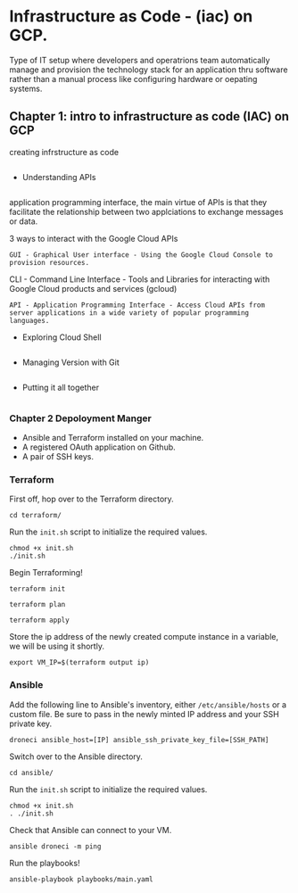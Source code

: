 # Infrastructure as Code - (iac) on GCP. 

Type of IT setup where developers and operatrions team automatically manage and provision the technology stack for an application
thru software rather than a manual process like configuring hardware or oepating systems.

## Chapter 1: intro to infrastructure as code (IAC) on GCP

creating infrstructure as code
```
```
* Understanding APIs
```
```
application programming interface, the main virtue of APIs is that they facilitate the relationship between two applciations to exchange messages or data.

3 ways to interact with the Google Cloud APIs
```
GUI - Graphical User interface - Using the Google Cloud Console to provision resources.
```
CLI - Command Line Interface - Tools and Libraries for interacting with Google Cloud products and services (gcloud)
```
API - Application Programming Interface - Access Cloud APIs from server applications in a wide variety of popular programming languages.
```
* Exploring Cloud Shell
```
```
* Managing Version with Git
```
```
* Putting it all together
```
```

### Chapter 2 Depoloyment Manger 



* Ansible and Terraform installed on your machine.
* A registered OAuth application on Github.
* A pair of SSH keys.

### Terraform

First off, hop over to the Terraform directory.
```
cd terraform/
```
Run the `init.sh` script to initialize the required values.
```
chmod +x init.sh
./init.sh
```

Begin Terraforming!
```
terraform init
```
```
terraform plan
```
```
terraform apply
```
Store the ip address of the newly created compute instance in a variable, we will be using it shortly.
```
export VM_IP=$(terraform output ip)
```

### Ansible

Add the following line to Ansible's inventory, either `/etc/ansible/hosts` or a custom file. Be sure to pass in the newly minted IP address and your SSH private key.
```
droneci ansible_host=[IP] ansible_ssh_private_key_file=[SSH_PATH]
```

Switch over to the Ansible directory.
```
cd ansible/
```
Run the `init.sh` script to initialize the required values.
```
chmod +x init.sh
. ./init.sh
```
Check that Ansible can connect to your VM.
```
ansible droneci -m ping
```
Run the playbooks!
```
ansible-playbook playbooks/main.yaml
```




